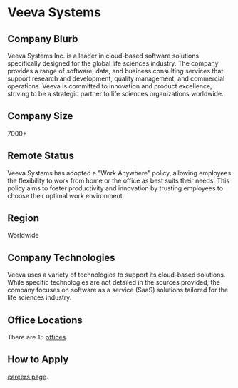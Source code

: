 # Veeva Systems

## Company Blurb

Veeva Systems Inc. is a leader in cloud-based software solutions specifically designed for the global life sciences industry. The company provides a range of software, data, and business consulting services that support research and development, quality management, and commercial operations. Veeva is committed to innovation and product excellence, striving to be a strategic partner to life sciences organizations worldwide.

## Company Size

7000+

## Remote Status

Veeva Systems has adopted a "Work Anywhere" policy, allowing employees the flexibility to work from home or the office as best suits their needs. This policy aims to foster productivity and innovation by trusting employees to choose their optimal work environment.

## Region

Worldwide

## Company Technologies

Veeva uses a variety of technologies to support its cloud-based solutions. While specific technologies are not detailed in the sources provided, the company focuses on software as a service (SaaS) solutions tailored for the life sciences industry.

## Office Locations

There are 15 [offices](https://www.veeva.com/contact-us/).

## How to Apply

[careers page](https://careers.veeva.com).